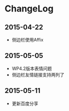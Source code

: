 ChangeLog
=========

## 2015-04-22

* 侧边栏使用Affix

## 2015-05-05

* WP4.2版本表情问题
* 侧边栏友情链接支持两列了

## 2015-05-11

* 更新百度分享
